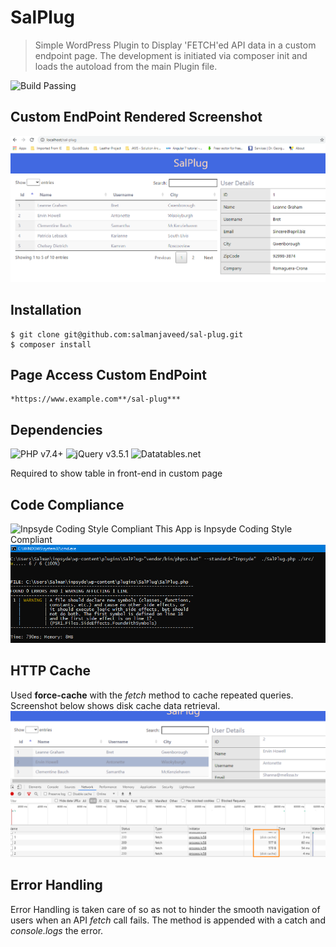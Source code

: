 # SalPlug
 > Simple WordPress Plugin to Display 'FETCH'ed API data in a custom endpoint page. The development is initiated via composer init and loads the autoload from the main Plugin file. 

![Build Passing](https://img.shields.io/badge/build-passing-green)

## Custom EndPoint Rendered Screenshot
![Plugin Custom Endpoint Render](assets/images/shots/app.png)

## Installation

```
$ git clone git@github.com:salmanjaveed/sal-plug.git
$ composer install
```

## Page Access Custom EndPoint

    *https://www.example.com**/sal-plug***

## Dependencies

![PHP v7.4+](https://img.shields.io/badge/PHP-v7.4%2B-green)
![jQuery v3.5.1](https://img.shields.io/badge/jquery-v3.5.1-green)
![Datatables.net](https://img.shields.io/badge/Datatables.net-v1.10-green)

Required to show table in front-end in custom page

## Code Compliance 

![Inpsyde Coding Style Compliant](https://img.shields.io/badge/Coding%20Style-Inpsyde-blue)
This App is Inpsyde Coding Style Compliant
![Inpsyde Coding Style Compliant](assets/images/shots/inpsyde-coding-style-passing.png)

## HTTP Cache

Used **force-cache** with the *fetch* method to cache repeated queries. Screenshot below shows disk cache data retrieval.
![HTTP Cache Screenshot](assets/images/shots/cache.png)

## Error Handling

Error Handling is taken care of so as not to hinder the smooth navigation of users when an API *fetch* call fails. The method is appended with a catch and *console.logs* the error.
